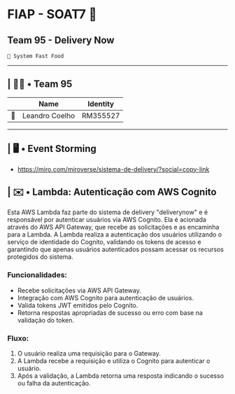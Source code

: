 # FIAP - SOAT7 🚀

## Team 95 - Delivery Now

```
🍔 System Fast Food
```

---

## | 👊🏽 • Team 95

|     | Name           | Identity |
| --- | -------------- | -------- |
| 🐰  | Leandro Coelho | RM355527 |

---

## | 🖥️ • Event Storming

- https://miro.com/miroverse/sistema-de-delivery/?social=copy-link

## | ✉️ • Lambda: Autenticação com AWS Cognito

Esta AWS Lambda faz parte do sistema de delivery "deliverynow" e é responsável por autenticar usuários via AWS Cognito. Ela é acionada através do AWS API Gateway, que recebe as solicitações e as encaminha para a Lambda. A Lambda realiza a autenticação dos usuários utilizando o serviço de identidade do Cognito, validando os tokens de acesso e garantindo que apenas usuários autenticados possam acessar os recursos protegidos do sistema.

### Funcionalidades:

- Recebe solicitações via AWS API Gateway.
- Integração com AWS Cognito para autenticação de usuários.
- Valida tokens JWT emitidos pelo Cognito.
- Retorna respostas apropriadas de sucesso ou erro com base na validação do token.

### Fluxo:

1. O usuário realiza uma requisição para o Gateway.
2. A Lambda recebe a requisição e utiliza o Cognito para autenticar o usuário.
3. Após a validação, a Lambda retorna uma resposta indicando o sucesso ou falha da autenticação.
